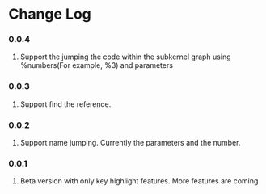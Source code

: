 # Change Log

### 0.0.4

1. Support the jumping the code within the subkernel graph using %numbers(For example, %3) and parameters

### 0.0.3

1. Support find the reference.

### 0.0.2

1. Support name jumping. Currently the parameters and the number.

### 0.0.1

1. Beta version with only key highlight features. More features are coming
